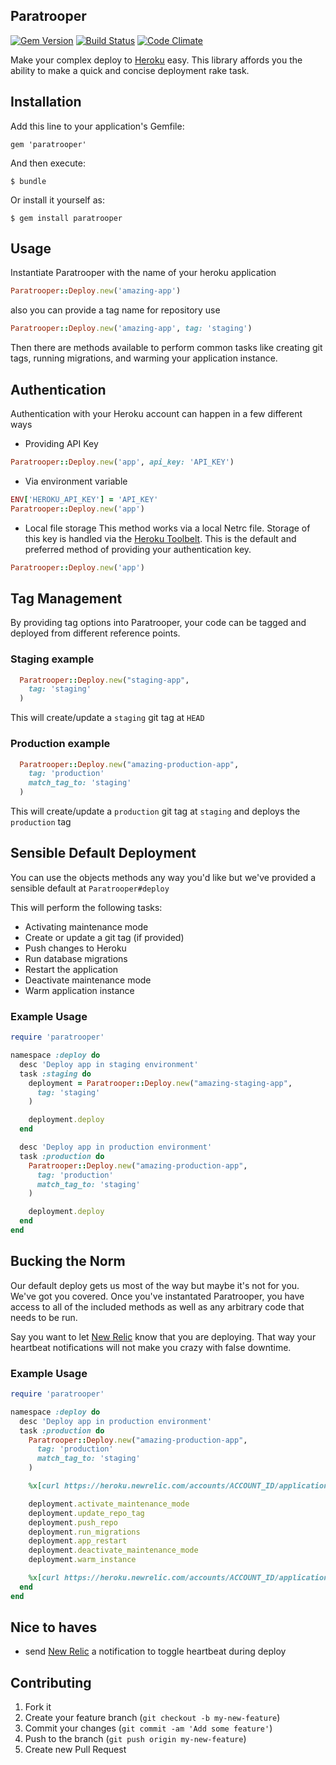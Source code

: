 ## Paratrooper

[![Gem Version](https://badge.fury.io/rb/paratrooper.png)](http://badge.fury.io/rb/paratrooper)
[![Build Status](https://travis-ci.org/mattpolito/paratrooper.png?branch=master)](https://travis-ci.org/mattpolito/paratrooper)
[![Code Climate](https://codeclimate.com/github/mattpolito/paratrooper.png)](https://codeclimate.com/github/mattpolito/paratrooper)

Make your complex deploy to [Heroku][] easy. This library affords you the ability to make a quick and concise deployment rake task.

## Installation

Add this line to your application's Gemfile:

    gem 'paratrooper'

And then execute:

    $ bundle

Or install it yourself as:

    $ gem install paratrooper

## Usage

Instantiate Paratrooper with the name of your heroku application

```ruby
Paratrooper::Deploy.new('amazing-app')
```

also you can provide a tag name for repository use

```ruby
Paratrooper::Deploy.new('amazing-app', tag: 'staging')
```

Then there are methods available to perform common tasks like creating git tags, running migrations, and warming your application instance.

## Authentication

Authentication with your Heroku account can happen in a few different ways

* Providing API Key

```ruby
Paratrooper::Deploy.new('app', api_key: 'API_KEY')
```

* Via environment variable

```ruby
ENV['HEROKU_API_KEY'] = 'API_KEY'
Paratrooper::Deploy.new('app')
```

* Local file storage
  This method works via a local Netrc file. Storage of this key is handled via the [Heroku Toolbelt][]. This is the default and preferred method of providing your authentication key.

```ruby
Paratrooper::Deploy.new('app')
```

## Tag Management

By providing tag options into Paratrooper, your code can be tagged and deployed from different reference points.

### Staging example
```ruby
  Paratrooper::Deploy.new("staging-app",
    tag: 'staging'
  )
```
This will create/update a `staging` git tag at `HEAD`

### Production example
```ruby
  Paratrooper::Deploy.new("amazing-production-app",
    tag: 'production'
    match_tag_to: 'staging'
  )
```
This will create/update a `production` git tag at `staging` and deploys the `production` tag

## Sensible Default Deployment

You can use the objects methods any way you'd like but we've provided a sensible default at `Paratrooper#deploy`

This will perform the following tasks:

* Activating maintenance mode
* Create or update a git tag (if provided)
* Push changes to Heroku
* Run database migrations
* Restart the application
* Deactivate maintenance mode
* Warm application instance

### Example Usage
```ruby
require 'paratrooper'

namespace :deploy do
  desc 'Deploy app in staging environment'
  task :staging do
    deployment = Paratrooper::Deploy.new("amazing-staging-app",
      tag: 'staging'
    )

    deployment.deploy
  end

  desc 'Deploy app in production environment'
  task :production do
    Paratrooper::Deploy.new("amazing-production-app",
      tag: 'production'
      match_tag_to: 'staging'
    )

    deployment.deploy
  end
end
```

## Bucking the Norm

Our default deploy gets us most of the way but maybe it's not for you. We've got you covered. Once you've instantated Paratrooper, you have access to all of the included methods as well as any arbitrary code that needs to be run.

Say you want to let [New Relic][] know that you are deploying. That way your heartbeat notifications will not make you crazy with false downtime.

### Example Usage
```ruby
require 'paratrooper'

namespace :deploy do
  desc 'Deploy app in production environment'
  task :production do
    Paratrooper::Deploy.new("amazing-production-app",
      tag: 'production'
      match_tag_to: 'staging'
    )

    %x[curl https://heroku.newrelic.com/accounts/ACCOUNT_ID/applications/APPLICATION_ID/ping_targets/disable -X POST -H "X-Api-Key: API_KEY"]

    deployment.activate_maintenance_mode
    deployment.update_repo_tag
    deployment.push_repo
    deployment.run_migrations
    deployment.app_restart
    deployment.deactivate_maintenance_mode
    deployment.warm_instance

    %x[curl https://heroku.newrelic.com/accounts/ACCOUNT_ID/applications/APPLICATION_ID/ping_targets/enable -X POST -H "X-Api-Key: API_KEY"]
  end
end
```

## Nice to haves

* send [New Relic][] a notification to toggle heartbeat during deploy

## Contributing

1. Fork it
2. Create your feature branch (`git checkout -b my-new-feature`)
3. Commit your changes (`git commit -am 'Add some feature'`)
4. Push to the branch (`git push origin my-new-feature`)
5. Create new Pull Request

[Heroku]: http://heroku.com
[Heroku Toolbelt]: http://toolbelt.heroku.com
[New Relic]: http://newrelic.com
